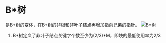 # B\*树

 是B+树的变体，在B+树的非根和非叶子结点再增加指向兄弟的指针。
 ![B*树](http://p.blog.csdn.net/images/p_blog_csdn_net/manesking/6.JPG)
 <ol>
 <li>B*树定义了非叶子结点关键字个数至少为(2/3)*M，即块的最低使用率为2/3</li>
 
 </ol>